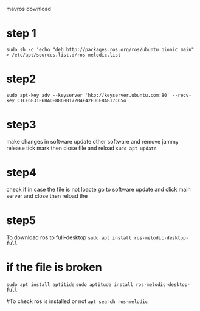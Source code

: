 mavros download



# step 1
`sudo sh -c 'echo "deb http://packages.ros.org/ros/ubuntu bionic main" > /etc/apt/sources.list.d/ros-melodic.list`

# step2
`sudo apt-key adv --keyserver 'hkp://keyserver.ubuntu.com:80' --recv-key C1CF6E31E6BADE8868B172B4F42ED6FBAB17C654`

# step3
make changes in software update other software and remove jammy release tick mark then close file and reload
`sudo apt update`

# step4
check
if in case the file is not loacte 
go to software update and click main server and close  then reload the 

# step5 
To download ros to full-desktop
`sudo apt install ros-melodic-desktop-full`

# if the file is broken
`sudo apt install aptitide`
`sudo aptitude install ros-melodic-desktop-full`


#To check ros is installed or not
`apt search ros-melodic`
